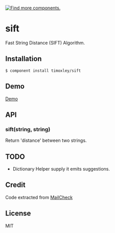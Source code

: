 [![Find more components.](http://165.225.129.128:5050/component.png?2)](https://github.com/component/component/wiki/Components)

# sift

  Fast String Distance (SIFT) Algorithm.

## Installation

    $ component install timoxley/sift

## Demo

[Demo](http://timoxley.github.com/sift/examples/spellcheck/)

## API

### sift(string, string)

Return 'distance' between two strings.

## TODO

* Dictionary Helper supply it emits suggestions.

## Credit

Code extracted from [MailCheck](https://github.com/kicksend/mailcheck)

## License

  MIT
